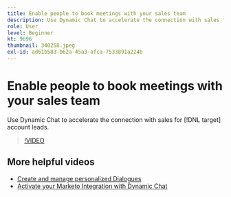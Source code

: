 ```yaml
---
title: Enable people to book meetings with your sales team
description: Use Dynamic Chat to accelerate the connection with sales for [!DNL target] account leads.
role: User
level: Beginner
kt: 9696
thumbnail: 340258.jpeg
exl-id: ad61b583-b62a-45a3-afca-7533891a224b
---
```

# Enable people to book meetings with your sales team

Use Dynamic Chat to accelerate the connection with sales for [!DNL target] account leads.

>[!VIDEO](https://video.tv.adobe.com/v/340258/?quality=12&learn=on)

## More helpful videos

* [Create and manage personalized Dialogues](dialogue-management.md)
* [Activate your Marketo Integration with Dynamic Chat](marketo-integration.md)
